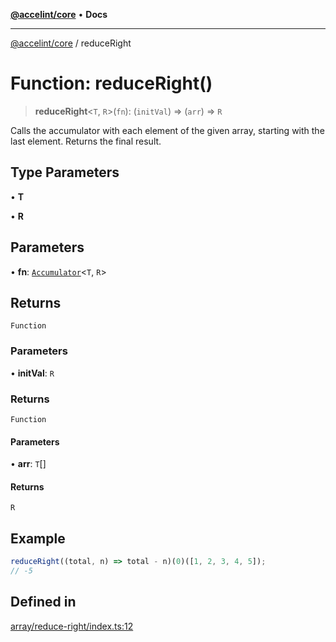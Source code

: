 [**@accelint/core**](../README.md) • **Docs**

***

[@accelint/core](../README.md) / reduceRight

# Function: reduceRight()

> **reduceRight**\<`T`, `R`\>(`fn`): (`initVal`) => (`arr`) => `R`

Calls the accumulator with each element of the given array, starting with the last element.
Returns the final result.

## Type Parameters

• **T**

• **R**

## Parameters

• **fn**: [`Accumulator`](../type-aliases/Accumulator.md)\<`T`, `R`\>

## Returns

`Function`

### Parameters

• **initVal**: `R`

### Returns

`Function`

#### Parameters

• **arr**: `T`[]

#### Returns

`R`

## Example

```ts
reduceRight((total, n) => total - n)(0)([1, 2, 3, 4, 5]);
// -5
```

## Defined in

[array/reduce-right/index.ts:12](https://github.com/gohypergiant/standard-toolkit/blob/87ae5060c82d212b75a10cafb0030b08916e90f1/packages/core/src/array/reduce-right/index.ts#L12)
